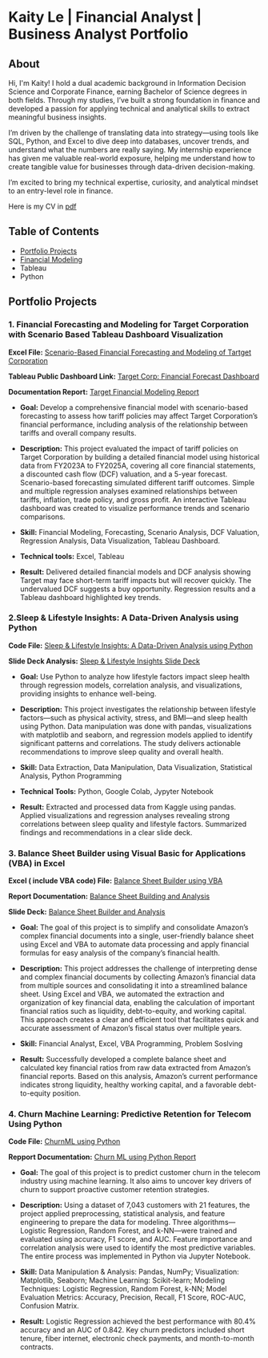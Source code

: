 # Kaity Le | Financial Analyst | Business Analyst Portfolio
## About
Hi, I'm Kaity! I hold a dual academic background in Information Decision Science and Corporate Finance, earning Bachelor of Science degrees in both fields. Through my studies, I’ve built a strong foundation in finance and developed a passion for applying technical and analytical skills to extract meaningful business insights.

I’m driven by the challenge of translating data into strategy—using tools like SQL, Python, and Excel to dive deep into databases, uncover trends, and understand what the numbers are really saying. My internship experience has given me valuable real-world exposure, helping me understand how to create tangible value for businesses through data-driven decision-making.

I’m excited to bring my technical expertise, curiosity, and analytical mindset to an entry-level role in finance. 

Here is my CV in [pdf](https://github.com/Kaityle/Financial-Analyst-Data-Analyst-Portfolio/blob/d5e3d8c621f50d691f0ca1d6916086e074c7ccbb/Ngoc%20Ngan%20Ha%20Le%20resume.pdf)

## Table of Contents
- [Portfolio Projects](https://github.com/Kaityle/Financial-Analyst-Data-Analyst-Portfolio/blob/main/README.md#portfolio-projects)
- [Financial Modeling](https://github.com/Kaityle/Financial-Analyst-Data-Analyst-Portfolio/blob/main/README.md#financial-forecasting-and-modeling-for-target-corporation-with-scenario-based-tableau-dashboard-visualization)
-  Tableau
-  Python

## Portfolio Projects

### 1. Financial Forecasting and Modeling for Target Corporation with Scenario Based Tableau Dashboard Visualization
**Excel File:** [Scenario-Based Financial Forecasting and Modeling of Tartget Corporation](https://github.com/Kaityle/Financial-Analyst-Data-Analyst-Portfolio/blob/1d8aaa787351b97cbcee98d90686963cffaa0602/Target%20Financial%20Modeling.xlsx)

**Tableau Public Dashboard Link:** [Target Corp: Financial Forecast Dashboard](https://public.tableau.com/views/TableauProject_17489193825120/Dashboard1?:language=en-US&publish=yes&:sid=&:redirect=auth&:display_count=n&:origin=viz_share_link)

**Documentation Report:** [Target Financial Modeling Report](https://github.com/Kaityle/Financial-Analyst-Data-Analyst-Portfolio/blob/8d1a18780727d61f669f61a8e4b21473eb5c03b9/Target's%20Financial%20Modeling.pdf) 

- **Goal:**  Develop a comprehensive financial model with scenario-based forecasting to assess how tariff policies may affect Target Corporation’s financial performance, including analysis of the relationship between tariffs and overall company results.

- **Description:** This project evaluated the impact of tariff policies on Target Corporation by building a detailed financial model using historical data from FY2023A to FY2025A, covering all core financial statements, a discounted cash flow (DCF) valuation, and a 5-year forecast. Scenario-based forecasting simulated different tariff outcomes. Simple and multiple regression analyses examined relationships between tariffs, inflation, trade policy, and gross profit. An interactive Tableau dashboard was created to visualize performance trends and scenario comparisons.

- **Skill:** Financial Modeling, Forecasting, Scenario Analysis, DCF Valuation, Regression Analysis, Data Visualization, Tableau Dashboard. 

- **Technical tools:** Excel, Tableau

- **Result:** Delivered detailed financial models and DCF analysis showing Target may face short-term tariff impacts but will recover quickly. The undervalued DCF suggests a buy opportunity. Regression results and a Tableau dashboard highlighted key trends.

 ### 2.Sleep & Lifestyle Insights: A Data-Driven Analysis using Python
 **Code File:** [Sleep & Lifestyle Insights: A Data-Driven Analysis using Python](https://github.com/Kaityle/Financial-Analyst-Data-Analyst-Portfolio/blob/918a283e01b634252902f9460dcdf38babf3956f/Sleep%20%26%20Lifestyle%20Analysis.ipynb)

 **Slide Deck Analysis:** [Sleep & Lifestyle Insights Slide Deck](https://github.com/Kaityle/Financial-Analyst-Data-Analyst-Portfolio/blob/9fe3c6b3e335571f8dfae1566fbd715cbe7dd7b8/Sleep%20%26%20Lifestyle%20Insights%20Slide%20Deck.pdf)

- **Goal:** Use Python to analyze how lifestyle factors impact sleep health through regression models, correlation analysis, and visualizations, providing insights to enhance well-being.

- **Description:** This project investigates the relationship between lifestyle factors—such as physical activity, stress, and BMI—and sleep health using Python. Data manipulation was done with pandas, visualizations with matplotlib and seaborn, and regression models applied to identify significant patterns and correlations. The study delivers actionable recommendations to improve sleep quality and overall health.

- **Skill:** Data Extraction, Data Manipulation, Data Visualization, Statistical Analysis, Python Programming

- **Technical Tools:** Python, Google Colab, Jypyter Notebook

- **Result:** Extracted and processed data from Kaggle using pandas. Applied visualizations and regression analyses revealing strong correlations between sleep quality and lifestyle factors. Summarized findings and recommendations in a clear slide deck.

### 3. Balance Sheet Builder using Visual Basic for Applications (VBA) in Excel
**Excel ( include VBA code) File:** [Balance Sheet Builder using VBA](https://github.com/Kaityle/Financial-Analyst-Data-Analyst-Portfolio/blob/237fc48e51b5e46091dabfed2e191b60c97bc53d/Balance%20Sheet%20Builder%20using%20VBA.xlsm)

**Report Documentation:** [Balance Sheet Building and Analysis](https://github.com/Kaityle/Financial-Analyst-Data-Analyst-Portfolio/blob/288e0f5423c0822b8cbf7ed0f8934818a982fd41/Balance%20Sheet%20Builders%20using%20VBA%20Project%20Report.pdf)

**Slide Deck:** [Balance Sheet Builder and Analysis](https://github.com/Kaityle/Financial-Analyst-Data-Analyst-Portfolio/blob/f9052cdca84df44d8553f1193686aa86e464163a/Balance%20Sheet%20Builder%20Project%20Presentation.pdf)

- **Goal:** The goal of this project is to simplify and consolidate Amazon’s complex financial documents into a single, user-friendly balance sheet using Excel and VBA to automate data processing and apply financial formulas for easy analysis of the company’s financial health.

- **Description:** This project addresses the challenge of interpreting dense and complex financial documents by collecting Amazon’s financial data from multiple sources and consolidating it into a streamlined balance sheet. Using Excel and VBA, we automated the extraction and organization of key financial data, enabling the calculation of important financial ratios such as liquidity, debt-to-equity, and working capital. This approach creates a clear and efficient tool that facilitates quick and accurate assessment of Amazon’s fiscal status over multiple years.

- **Skill:** Financial Analyst, Excel, VBA Programming, Problem Soslving

- **Result:** Successfully developed a complete balance sheet and calculated key financial ratios from raw data extracted from Amazon’s financial reports. Based on this analysis, Amazon’s current performance indicates strong liquidity, healthy working capital, and a favorable debt-to-equity position.

### 4. Churn Machine Learning: Predictive Retention for Telecom Using Python
**Code File:** [ChurnML using Python](https://github.com/Kaityle/Financial-Analyst-Data-Analyst-Portfolio/blob/444103bd9b3fea0a5e11606cf90dede5fa3df74b/Churn%20Machine%20Learning%20using%20Python.ipynb)

**Repport Documentation:** [Churn ML using Python Report](https://github.com/Kaityle/Financial-Analyst-Data-Analyst-Portfolio/blob/78b59e9d36fc7162e1b1b2f7d15fca3d661c998e/ChurnML%20using%20Python%20Report.pdf)

- **Goal:** The goal of this project is to predict customer churn in the telecom industry using machine learning. It also aims to uncover key drivers of churn to support proactive customer retention strategies.

- **Description:** Using a dataset of 7,043 customers with 21 features, the project applied preprocessing, statistical analysis, and feature engineering to prepare the data for modeling. Three algorithms—Logistic Regression, Random Forest, and k-NN—were trained and evaluated using accuracy, F1 score, and AUC. Feature importance and correlation analysis were used to identify the most predictive variables. The entire process was implemented in Python via Jupyter Notebook.

- **Skill:** Data Manipulation & Analysis: Pandas, NumPy; Visualization: Matplotlib, Seaborn; Machine Learning: Scikit-learn; Modeling Techniques: Logistic Regression, Random Forest, k-NN; Model Evaluation Metrics: Accuracy, Precision, Recall, F1 Score, ROC-AUC, Confusion Matrix.

- **Result:** Logistic Regression achieved the best performance with 80.4% accuracy and an AUC of 0.842. Key churn predictors included short tenure, fiber internet, electronic check payments, and month-to-month contracts.
























 









